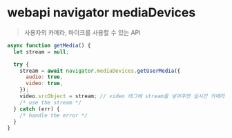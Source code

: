 # webapi navigator mediaDevices

> 사용자의 카메라, 마이크를 사용할 수 있는 API

```js
async function getMedia() {
  let stream = null;

  try {
    stream = await navigator.mediaDevices.getUserMedia({
      audio: true,
      video: true,
    });
    video.srcObject = stream; // video 태그에 stream을 넣어주면 실시간 카메라 영상이 출력된다.
    /* use the stream */
  } catch (err) {
    /* handle the error */
  }
}
```
